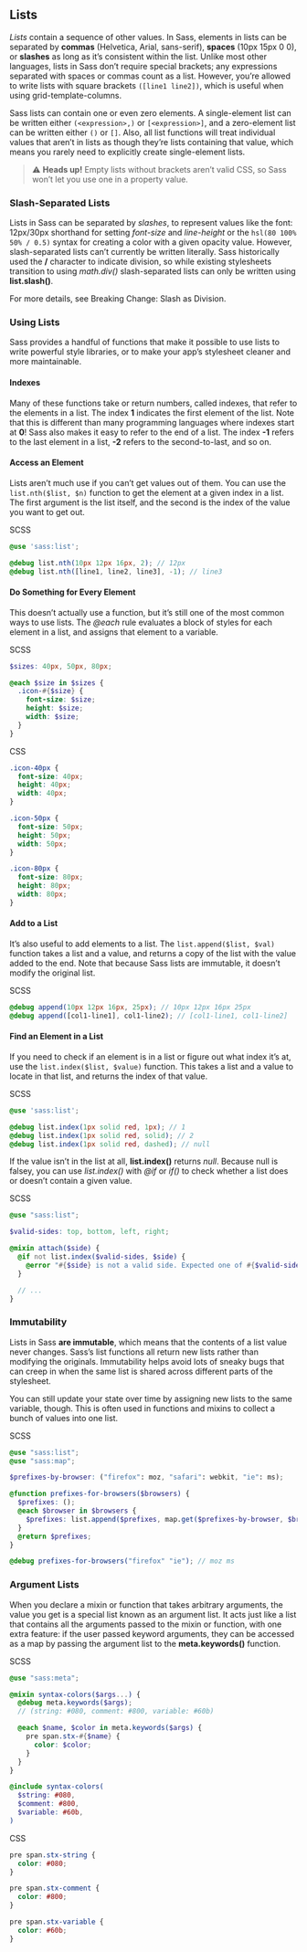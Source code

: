 ## Lists

*Lists* contain a sequence of other values. In Sass, elements in lists can be separated by **commas** (Helvetica, Arial, sans-serif), **spaces** (10px 15px 0 0), or **slashes** as long as it’s consistent within the list. Unlike most other languages, lists in Sass don’t require special brackets; any expressions separated with spaces or commas count as a list. However, you’re allowed to write lists with square brackets `([line1 line2])`, which is useful when using grid-template-columns.

Sass lists can contain one or even zero elements. A single-element list can be written either `(<expression>,)` or `[<expression>]`, and a zero-element list can be written either `()` or `[]`. Also, all list functions will treat individual values that aren’t in lists as though they’re lists containing that value, which means you rarely need to explicitly create single-element lists.

> ⚠️ **Heads up!**
> Empty lists without brackets aren’t valid CSS, so Sass won’t let you use one in a property value.

### Slash-Separated Lists

Lists in Sass can be separated by *slashes*, to represent values like the font: 12px/30px shorthand for setting *font-size* and *line-height* or the `hsl(80 100% 50% / 0.5)` syntax for creating a color with a given opacity value. However, slash-separated lists can’t currently be written literally. Sass historically used the **/** character to indicate division, so while existing stylesheets transition to using *math.div()* slash-separated lists can only be written using **list.slash()**.

For more details, see Breaking Change: Slash as Division.

### Using Lists

Sass provides a handful of functions that make it possible to use lists to write powerful style libraries, or to make your app’s stylesheet cleaner and more maintainable.

#### Indexes

Many of these functions take or return numbers, called indexes, that refer to the elements in a list. The index **1** indicates the first element of the list. Note that this is different than many programming languages where indexes start at **0**! Sass also makes it easy to refer to the end of a list. The index **-1** refers to the last element in a list, **-2** refers to the second-to-last, and so on.


#### Access an Element

Lists aren’t much use if you can’t get values out of them. You can use the `list.nth($list, $n)` function to get the element at a given index in a list. The first argument is the list itself, and the second is the index of the value you want to get out.


SCSS

```scss
@use 'sass:list';

@debug list.nth(10px 12px 16px, 2); // 12px
@debug list.nth([line1, line2, line3], -1); // line3
```

#### Do Something for Every Element

This doesn’t actually use a function, but it’s still one of the most common ways to use lists. The *@each* rule evaluates a block of styles for each element in a list, and assigns that element to a variable.

SCSS

```scss
$sizes: 40px, 50px, 80px;

@each $size in $sizes {
  .icon-#{$size} {
    font-size: $size;
    height: $size;
    width: $size;
  }
}
```

CSS

```css
.icon-40px {
  font-size: 40px;
  height: 40px;
  width: 40px;
}

.icon-50px {
  font-size: 50px;
  height: 50px;
  width: 50px;
}

.icon-80px {
  font-size: 80px;
  height: 80px;
  width: 80px;
}
```

#### Add to a List

It’s also useful to add elements to a list. The `list.append($list, $val)` function takes a list and a value, and returns a copy of the list with the value added to the end. Note that because Sass lists are immutable, it doesn’t modify the original list.


SCSS

```scss
@debug append(10px 12px 16px, 25px); // 10px 12px 16px 25px
@debug append([col1-line1], col1-line2); // [col1-line1, col1-line2]
```

#### Find an Element in a List

If you need to check if an element is in a list or figure out what index it’s at, use the `list.index($list, $value)` function. This takes a list and a value to locate in that list, and returns the index of that value.


SCSS

```scss
@use 'sass:list';

@debug list.index(1px solid red, 1px); // 1
@debug list.index(1px solid red, solid); // 2
@debug list.index(1px solid red, dashed); // null
```

If the value isn’t in the list at all, **list.index()** returns *null*. Because null is falsey, you can use *list.index()* with *@if* or *if()* to check whether a list does or doesn’t contain a given value.

SCSS

```scss
@use "sass:list";

$valid-sides: top, bottom, left, right;

@mixin attach($side) {
  @if not list.index($valid-sides, $side) {
    @error "#{$side} is not a valid side. Expected one of #{$valid-sides}.";
  }

  // ...
}
```

### Immutability

Lists in Sass **are immutable**, which means that the contents of a list value never changes. Sass’s list functions all return new lists rather than modifying the originals. Immutability helps avoid lots of sneaky bugs that can creep in when the same list is shared across different parts of the stylesheet.

You can still update your state over time by assigning new lists to the same variable, though. This is often used in functions and mixins to collect a bunch of values into one list.


SCSS

```scss
@use "sass:list";
@use "sass:map";

$prefixes-by-browser: ("firefox": moz, "safari": webkit, "ie": ms);

@function prefixes-for-browsers($browsers) {
  $prefixes: ();
  @each $browser in $browsers {
    $prefixes: list.append($prefixes, map.get($prefixes-by-browser, $browser));
  }
  @return $prefixes;
}

@debug prefixes-for-browsers("firefox" "ie"); // moz ms
```

### Argument Lists

When you declare a mixin or function that takes arbitrary arguments, the value you get is a special list known as an argument list. It acts just like a list that contains all the arguments passed to the mixin or function, with one extra feature: if the user passed keyword arguments, they can be accessed as a map by passing the argument list to the **meta.keywords()** function.


SCSS

```scss
@use "sass:meta";

@mixin syntax-colors($args...) {
  @debug meta.keywords($args);
  // (string: #080, comment: #800, variable: #60b)

  @each $name, $color in meta.keywords($args) {
    pre span.stx-#{$name} {
      color: $color;
    }
  }
}

@include syntax-colors(
  $string: #080,
  $comment: #800,
  $variable: #60b,
)
```

CSS

```css
pre span.stx-string {
  color: #080;
}

pre span.stx-comment {
  color: #800;
}

pre span.stx-variable {
  color: #60b;
}
```
